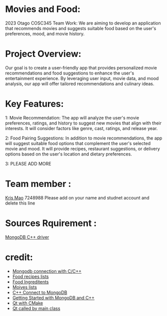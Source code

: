 # Movies and Food:
2023 Otago COSC345 Team Work: We are aiming to develop an application that recommends movies and suggests suitable food based on the user's preferences, mood, and movie history.
# Project Overview:
Our goal is to create a user-friendly app that provides personalized movie recommendations and food suggestions to enhance the user's entertainment experience. By leveraging user input, movie data, and mood analysis, our app will offer tailored recommendations and culinary ideas.

# Key Features:
1: Movie Recommendation: The app will analyze the user's movie preferences, ratings, and history to suggest new movies that align with their interests. It will consider factors like genre, cast, ratings, and release year.

2: Food Pairing Suggestions: In addition to movie recommendations, the app will suggest suitable food options that complement the user's selected movie and mood. It will provide recipes, restaurant suggestions, or delivery options based on the user's location and dietary preferences.

3: PLEASE ADD MORE

# Team member : 
[Kris Mao](https://github.com/vicmon810) 7248988 
Please add on your name and studnet account and delete this line



# Sources Rquirement : 
[MongoDB C++ driver](https://mongocxx.org/mongocxx-v3/installation/)

# credit:

* [Mongodb connection with C/C++](https://www.mongodb.com/docs/drivers/cxx/)
* [Food recipes lists](https://www.kaggle.com/datasets/paultimothymooney/recipenlg/code?resource=download)
* [Food Ingreditents](https://www.kaggle.com/datasets/pes12017000148/food-ingredients-and-recipe-dataset-with-images)
* [Moives lists](https://www.kaggle.com/datasets/rounakbanik/the-movies-dataset)
* [C++ Connect to MongoDB](https://www.google.com/search?sxsrf=AB5stBildVmcn50TbInE3bXgggo5pPk5Lg:1689388570083&q=connecting+mongodb+compass+with+C%2B%2B&tbm=vid&sa=X&ved=2ahUKEwictO3s1o-AAxXpq1YBHRdkDyMQ0pQJegQICxAB#fpstate=ive&vld=cid:1452010a,vid:GKTItIcOb60)
* [Getting Started with MongoDB and C++](https://www.mongodb.com/developer/products/mongodb/getting-started-mongodb-cpp/)
* [Qt with CMake](https://doc.qt.io/qt-6/cmake-get-started.html#building-a-c-console-application)
* [Qt called by main class](https://stackoverflow.com/questions/17450039/qt-c-gui-call-from-another-class)